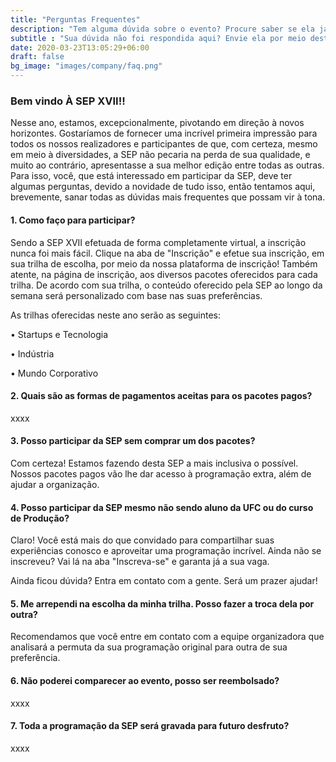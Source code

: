 ```yaml
---
title: "Perguntas Frequentes"
description: "Tem alguma dúvida sobre o evento? Procure saber se ela já não está respondida aqui."
subtitle : "Sua dúvida não foi respondida aqui? Envie ela por meio deste formulário: https://forms.gle/kgcus3HgNSr3kt6c9"
date: 2020-03-23T13:05:29+06:00
draft: false
bg_image: "images/company/faq.png"
---
```


### Bem vindo À SEP XVII!!

Nesse ano, estamos, excepcionalmente, pivotando em direção à novos horizontes. Gostaríamos de fornecer uma incrível
primeira impressão para todos os nossos realizadores e participantes de que, com certeza, mesmo em meio à diversidades,
a SEP não pecaria na perda de sua qualidade, e muito ao contrário, apresentasse a sua melhor edição entre todas as outras.
Para isso, você, que está interessado em participar da SEP, deve ter algumas perguntas, devido a novidade de tudo isso, então tentamos aqui,
brevemente, sanar todas as dúvidas mais frequentes que possam vir à tona.

#### 1. Como faço para participar?

Sendo a SEP XVII efetuada de forma completamente virtual, a inscrição nunca foi mais fácil. Clique na aba de "Inscrição" e efetue
sua inscrição, em sua trilha de escolha, por meio da nossa plataforma de inscrição! Também atente, na página de inscrição, aos diversos
pacotes oferecidos para cada trilha.
De acordo com sua trilha, o conteúdo oferecido pela SEP ao longo da semana será personalizado com base nas suas preferências.


As trilhas oferecidas neste ano serão as seguintes:


• Startups e Tecnologia


• Indústria


• Mundo Corporativo

#### 2. Quais são as formas de pagamentos aceitas para os pacotes pagos?

xxxx

#### 3. Posso participar da SEP sem comprar um dos pacotes?

Com certeza! Estamos fazendo desta SEP a mais inclusiva o possível. Nossos pacotes pagos vão lhe dar acesso à programação extra,
além de ajudar a organização.

#### 4. Posso participar da SEP mesmo não sendo aluno da UFC ou do curso de Produção?

Claro! Você está mais do que convidado para compartilhar suas experiências conosco e aproveitar uma programação incrível.
Ainda não se inscreveu? Vai lá na aba "Inscreva-se" e garanta já a sua vaga.

Ainda ficou dúvida? Entra em contato com a gente. Será um prazer ajudar!

#### 5. Me arrependi na escolha da minha trilha. Posso fazer a troca dela por outra?

Recomendamos que você entre em contato com a equipe organizadora que analisará a permuta da sua programação original para outra de sua preferência.

#### 6. Não poderei comparecer ao evento, posso ser reembolsado?

xxxx

#### 7. Toda a programação da SEP será gravada para futuro desfruto?

xxxx
  